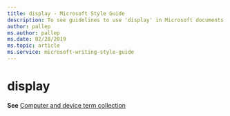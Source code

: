 ```yaml
---
title: display - Microsoft Style Guide
description: To see guidelines to use 'display' in Microsoft documents see the Computer and device term collection.
author: pallep
ms.author: pallep
ms.date: 02/28/2019
ms.topic: article
ms.service: microsoft-writing-style-guide
---
```


# display

**See** [Computer and device term collection](~/a-z-word-list-term-collections/term-collections/computer-device-terms.md)
